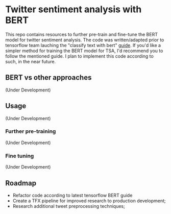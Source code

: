 # Twitter sentiment analysis with BERT

This repo contains resources to further pre-train and fine-tune the BERT model for twitter sentiment analysis.
The code was written/adapted prior to tensorflow team lauching the "classify text with bert" [guide](https://www.tensorflow.org/tutorials/text/classify_text_with_bert). 
If you'd like a simpler method for training the BERT model for TSA, I'd recommend you to follow the mentioned guide. 
I plan to implement this code according to such, in the near future.

## BERT vs other approaches
(Under Development)

## Usage
(Under Development)

### Further pre-training
(Under Development)

### Fine tuning
(Under Development)

## Roadmap
- Refactor code according to latest tensorflow BERT guide
- Create a TFX pipeline for improved research to production development;
- Research additional tweet preprocessing techniques;
